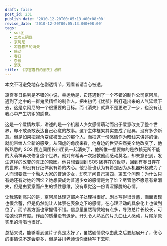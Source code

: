 ```yaml
---
draft: false
post_id: 231
publish_date: '2010-12-20T00:05:13.000+08:00'
revise_date: '2010-12-20T00:05:13.000+08:00'
tags:
  - sos团
  - 二次元阴谋
  - 京阿尼
  - 凉宫春日的消失
  - 感动
  - 春日
  - 杂谈
  - 消失
title: 《凉宫春日的消失》初评
---
```


本文不可避免地存在剧透情节，观看者请当心被透。

凉宫春日系列是不错的小说，幸运地是，它还遇到了一个不错的制作公司京阿尼，遇到了之中的一群鬼灵精怪的制作人。把由初代《忧郁》所打造出来的人气延续下去，这是京阿尼的一个很重要的目标。而《消失》就算不是更进了一步，也没有让我心中产生坑爹的感觉。

这是一个爱情故事，讲述的是一个机器人少女感情萌动而出于爱意改变了整个世界，却不敢勇敢表达自己心意的故事。这个主体框架其实变成了经典，没有多少新意。但是如果把视角变成被爱上的那个人，而把这一份感情作为暗线来讲述的话，就能带给人全新的感受。从囧虚的角度来看，他身边的世界突然完全地改变了，他所熟悉的 SOS 团连同团长带团员一起消失了，他所惟一想要做的是依赖无所不能的大萌神再次修复这个世界。他对有希再一次拯救他而感动莫名，却未意识到，发生这样的改变的真正的原因。他只想着回到 SOS 团存在的世界，回到有春日存在的世界，却没有仔细体察有希的内心。他尽管也认为有希是因为从机器升格成为了人而想要做一个融入大家的普通少女，却忘了问自己第四、第五个问题：为什么只有她还有对她的回忆？她想要成为普通少女的感情是为了谁？尽管他不愿意有希消失，但是由爱意而产生的惯性思维，没有察觉这一份青涩朦胧的心情。

让我感到高兴的是，京阿尼处理这部片子处理得很好。剧本写得很含蓄，画面表现也很含蓄，但是仍然能让人体察在表象之下的感情。在心理活动的具象化上也做到位了。而节奏方面也掌握得不错。信息量虽然稍微地有点多，导致总片长较长，可松弛也算有度。作画的质量没有退步。开头令人熟悉的片头曲让人感动，片尾茅原实里的清唱也很好。

总括来说，能够看到这片子真是太好了，虽然剧情貌似由此之后要超展开了，伤心的事情说不定会更多，但是谷川老师请你继续写下去吧
